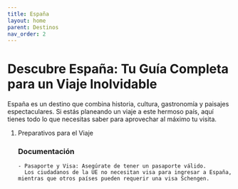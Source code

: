 ```yaml
---
title: España
layout: home
parent: Destinos
nav_order: 2
---
```


# Descubre España: Tu Guía Completa para un Viaje Inolvidable

España es un destino que combina historia, cultura, gastronomía y paisajes espectaculares.
Si estás planeando un viaje a este hermoso país, aquí tienes todo lo que necesitas saber para aprovechar al máximo tu visita.

1. Preparativos para el Viaje
   ### Documentación
       - Pasaporte y Visa: Asegúrate de tener un pasaporte válido.
         Los ciudadanos de la UE no necesitan visa para ingresar a España, mientras que otros países pueden requerir una visa Schengen.


